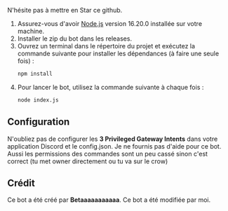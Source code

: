 N'hésite pas à mettre en Star ce github.


1. Assurez-vous d'avoir [Node.js](https://nodejs.org/) version 16.20.0 installée sur votre machine.
2. Installer le zip du bot dans les releases.
3. Ouvrez un terminal dans le répertoire du projet et exécutez la commande suivante pour installer les dépendances (à faire une seule fois) :
    ```sh
    npm install
    ```
4. Pour lancer le bot, utilisez la commande suivante à chaque fois :
    ```sh
    node index.js
    ```

## Configuration

N'oubliez pas de configurer les **3 Privileged Gateway Intents** dans votre application Discord et le config.json.
Je ne fournis pas d'aide pour ce bot.
Aussi les permissions des commandes sont un peu cassé sinon c'est correct (tu met owner directement ou tu va sur le crow)

## Crédit

Ce bot a été créé par **Betaaaaaaaaaaa**.
Ce bot a été modifiée par moi.
